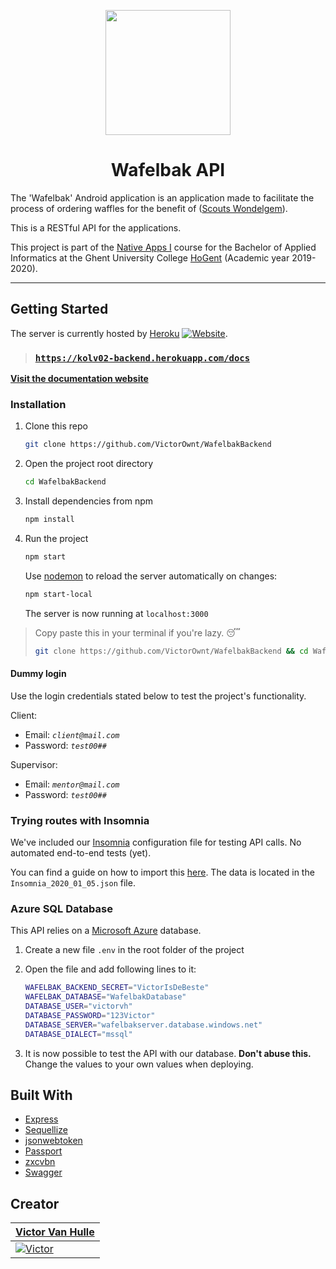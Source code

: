 <p align="center"><img src="./backend_icon.svg" width="200px"/></p>

<h1 align="center">Wafelbak API</h1>

The 'Wafelbak' Android application is an application made to facilitate the process of ordering waffles for the benefit of ([Scouts Wondelgem](http://www.scoutswondelgem.be)).

This is a RESTful API for the applications.

This project is part of the [Native Apps I](https://bamaflexweb.hogent.be/BMFUIDetailxOLOD.aspx?a=113418&b=1&c=1) course for the Bachelor of Applied Informatics at the Ghent University College [HoGent](https://www.hogent.be/en/) (Academic year 2019-2020).

---

## Getting Started

The server is currently hosted by [Heroku](https://www.heroku.com/) [![Website](https://img.shields.io/website?label=backend&logo=heroku&url=https%3A%2F%2Fwafelbak-backend.herokuapp.com%2Fdocs)](https://wafelbak-backend.herokuapp.com/docs).

> ### [`https://kolv02-backend.herokuapp.com/docs`](https://wafelbak-backend.herokuapp.com/docs)

[**Visit the documentation website**](https://wafelbak-backend.herokuapp.com/docs)

### Installation

1. Clone this repo

   ```bash
   git clone https://github.com/VictorOwnt/WafelbakBackend
   ```

2. Open the project root directory

   ```bash
   cd WafelbakBackend
   ```

3. Install dependencies from npm

   ```bash
   npm install
   ```

4. Run the project

   ```bash
   npm start
   ```

   Use [nodemon](https://nodemon.io/) to reload the server automatically on changes:

   ```bash
   npm start-local
   ```

   The server is now running at `localhost:3000`

> Copy paste this in your terminal if you're lazy. 😴
>
> ```bash
> git clone https://github.com/VictorOwnt/WafelbakBackend && cd WafelbakBackend && npm i && npm start
> ```

#### Dummy login

Use the login credentials stated below to test the project's functionality.

Client:

- Email: *`client@mail.com`*
- Password: *`test00##`*

Supervisor:

- Email: *`mentor@mail.com`*
- Password: *`test00##`*

### Trying routes with Insomnia

We've included our [Insomnia](https://insomnia.rest/) configuration file for testing API calls. No automated end-to-end tests (yet).

You can find a guide on how to import this [here](https://support.insomnia.rest/article/52-importing-and-exporting-data). The data is located in the `Insomnia_2020_01_05.json` file.

### Azure SQL Database

This API relies on a [Microsoft Azure](azure.microsoft.com) database.

1. Create a new file `.env` in the root folder of the project
2. Open the file and add following lines to it:

    ```bash
    WAFELBAK_BACKEND_SECRET="VictorIsDeBeste"
    WAFELBAK_DATABASE="WafelbakDatabase"
    DATABASE_USER="victorvh"
    DATABASE_PASSWORD="123Victor"
    DATABASE_SERVER="wafelbakserver.database.windows.net"
    DATABASE_DIALECT="mssql"
    ```

3. It is now possible to test the API with our database. **Don't abuse this.** Change the values to your own values when deploying.

## Built With

- [Express](https://expressjs.com/)
- [Sequellize](https://sequelize.org)
- [jsonwebtoken](https://github.com/auth0/node-jsonwebtoken)
- [Passport](http://www.passportjs.org/)
- [zxcvbn](https://github.com/dropbox/zxcvbn)
- [Swagger](https://swagger.io/)

## Creator

| <a href="https://github.com/VictorOwnt" target="_blank">**Victor Van Hulle**</a> |
| --- |
| [![Victor](https://avatars2.githubusercontent.com/u/17174095?s=200)](https://github.com/VictorOwnt) |
